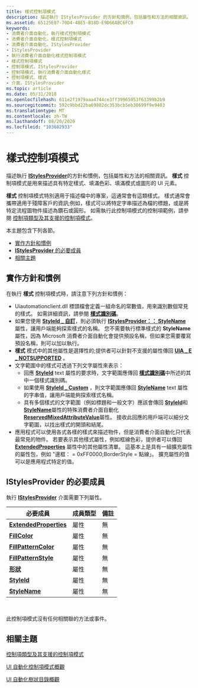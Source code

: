 ```yaml
---
title: 樣式控制項模式
description: 描述執行 IStylesProvider 的方針和慣例，包括屬性和方法的相關資訊。 樣式控制項模式是用來描述具有特定樣式、填滿色彩、填滿模式或圖形的 UI 元素。
ms.assetid: 65125E07-70D4-48E5-B18D-E9D66ABC6FC0
keywords:
- 消費者介面自動化，執行樣式控制項模式
- 消費者介面自動化，樣式控制項模式
- 消費者介面自動化、IStylesProvider
- IStylesProvider
- 執行消費者介面自動化樣式控制項模式
- 樣式控制項模式
- 控制項模式，IStylesProvider
- 控制項模式，執行消費者介面自動化樣式
- 控制項模式、樣式
- 介面，IStylesProvider
ms.topic: article
ms.date: 05/31/2018
ms.openlocfilehash: 611e2f1979aaa4744ce3ff39965053f63399b2b9
ms.sourcegitcommit: 592c9bbd22ba69802dc353bcb5eb30699f9e9403
ms.translationtype: MT
ms.contentlocale: zh-TW
ms.lasthandoff: 08/20/2020
ms.locfileid: "103682933"
---
```

# <a name="styles-control-pattern"></a>樣式控制項模式

描述執行 [**IStylesProvider**](/windows/desktop/api/UIAutomationCore/nn-uiautomationcore-istylesprovider)的方針和慣例，包括屬性和方法的相關資訊。 **樣式** 控制項模式是用來描述具有特定樣式、填滿色彩、填滿模式或圖形的 UI 元素。

**樣式** 控制項模式特別適用于描述檔中的專案，這通常會有這類樣式。 樣式通常會攜帶適用于殘障客戶的資訊;例如，樣式可以將特定字串描述為檔的標題，或是將特定流程圖物件描述為鑽石或圓形。 如需執行此控制項模式的控制項範例，請參閱 [控制項類型及其支援的控制項模式](uiauto-controlpatternmapping.md)。

本主題包含下列各節。

-   [實作方針和慣例](#implementation-guidelines-and-conventions)
-   [**IStylesProvider** 的必要成員](#required-members-for-istylesprovider)
-   [相關主題](#related-topics)

## <a name="implementation-guidelines-and-conventions"></a>實作方針和慣例

在執行 **樣式** 控制項模式時，請注意下列方針和慣例：

-   Uiautomationclient.dll 標頭檔會定義一組命名的常數值，用來識別數個常見的樣式。 如需詳細資訊，請參閱 [**樣式識別碼**](uiauto-style-identifiers.md)。
-   如果您使用 [**StyleId \_ 自訂**](uiauto-style-identifiers.md)，則必須執行 [**IStylesProvider：： StyleName**](/windows/desktop/api/UIAutomationCore/nf-uiautomationcore-istylesprovider-get_stylename) 屬性，讓用戶端能夠探索樣式的名稱。 您不需要執行標準樣式的 **StyleName** 屬性，因為 Microsoft 消費者介面自動化會提供預設名稱，但如果您需要覆寫預設名稱，則可以加以執行。
-   **樣式** 模式中的其他屬性是選擇性的;提供者可以針對不支援的屬性傳回 [**UIA \_ E \_ NOTSUPPORTED**](uiauto-error-codes.md) 。
-   文字範圍中的樣式可透過下列文字屬性來表示：
    -   回應 [**StyleId**](uiauto-textattribute-ids.md) text 屬性的要求時，文字範圍應傳回 [**樣式識別碼**](uiauto-style-identifiers.md)中所述的其中一個樣式識別碼。
    -   如果使用 [**StyleId \_ Custom**](uiauto-style-identifiers.md) ，則文字範圍應傳回 [**StyleName**](/windows/desktop/api/UIAutomationCore/nf-uiautomationcore-istylesprovider-get_stylename) text 屬性的字串值，讓用戶端能夠探索樣式名稱。
    -   具有多個樣式的文字範圍（例如標題和一般文字）應該會傳回 [**StyleId**](/windows/desktop/api/UIAutomationCore/nf-uiautomationcore-istylesprovider-get_styleid)和 [**StyleName**](/windows/desktop/api/UIAutomationCore/nf-uiautomationcore-istylesprovider-get_stylename)屬性的特殊消費者介面自動化 [**ReservedMixedAttributeValue**](/windows/desktop/api/UIAutomationCoreApi/nf-uiautomationcoreapi-uiagetreservedmixedattributevalue)屬性。 接收此回應的用戶端可以細分文字範圍，以找出樣式的開頭和結尾。
-   應用程式可以使用各式各樣的樣式來描述物件，但是消費者介面自動化只代表最常見的物件。 若要表示其他樣式屬性，例如框線色彩，提供者可以傳回 [**ExtendedProperties**](/windows/desktop/api/uiautomationcore/nf-uiautomationcore-istylesprovider-get_extendedproperties) 屬性中的其他屬性清單。 這基本上是具有一組擴充屬性的屬性包，例如 "邊框： = 0xFF0000;BorderStyle = 點線」。 擴充屬性的值可以是應用程式特定的值。

## <a name="required-members-for-istylesprovider"></a>**IStylesProvider** 的必要成員

執行 [**IStylesProvider**](/windows/desktop/api/UIAutomationCore/nn-uiautomationcore-istylesprovider) 介面需要下列屬性。



| 必要成員                                                            | 成員類型 | 備註 |
|-----------------------------------------------------------------------------|-------------|-------|
| [**ExtendedProperties**](/windows/desktop/api/uiautomationcore/nf-uiautomationcore-istylesprovider-get_extendedproperties) | 屬性    | 無  |
| [**FillColor**](/windows/desktop/api/UIAutomationCore/nf-uiautomationcore-istylesprovider-get_fillcolor)                       | 屬性    | 無  |
| [**FillPatternColor**](/windows/desktop/api/UIAutomationCore/nf-uiautomationcore-istylesprovider-get_fillpatterncolor)         | 屬性    | 無  |
| [**FillPatternStyle**](/windows/desktop/api/UIAutomationCore/nf-uiautomationcore-istylesprovider-get_fillpatternstyle)         | 屬性    | 無  |
| [**形狀**](/windows/desktop/api/UIAutomationCore/nf-uiautomationcore-istylesprovider-get_shape)                               | 屬性    | 無  |
| [**StyleId**](/windows/desktop/api/UIAutomationCore/nf-uiautomationcore-istylesprovider-get_styleid)                           | 屬性    | 無  |
| [**StyleName**](/windows/desktop/api/UIAutomationCore/nf-uiautomationcore-istylesprovider-get_stylename)                       | 屬性    | 無  |



 

此控制項模式沒有任何相關聯的方法或事件。

## <a name="related-topics"></a>相關主題

<dl> <dt>

[控制項類型及其支援的控制項模式](uiauto-controlpatternmapping.md)
</dt> <dt>

[UI 自動化控制項模式概觀](uiauto-controlpatternsoverview.md)
</dt> <dt>

[UI 自動化樹狀目錄概觀](uiauto-treeoverview.md)
</dt> </dl>

 

 